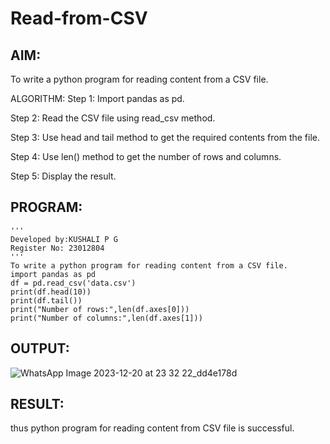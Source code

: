 # Read-from-CSV

## AIM:
To write a python program for reading content from a CSV file.

ALGORITHM:
Step 1:
Import pandas as pd.

Step 2:
Read the CSV file using read_csv method.

Step 3:
Use head and tail method to get the required contents from the file.

Step 4:
Use len() method to get the number of rows and columns.

Step 5:
Display the result.

## PROGRAM:
```
'''
Developed by:KUSHALI P G
Register No: 23012804
'''
To write a python program for reading content from a CSV file.
import pandas as pd
df = pd.read_csv('data.csv')
print(df.head(10))
print(df.tail())
print("Number of rows:",len(df.axes[0]))
print("Number of columns:",len(df.axes[1]))
```

## OUTPUT:
![WhatsApp Image 2023-12-20 at 23 32 22_dd4e178d](https://github.com/KUSHALI104/Read-from-CSV/assets/150231135/bff7b721-3110-4bc2-94ea-44563e45a8c3)


## RESULT:
thus python program for reading content from CSV file is successful.
